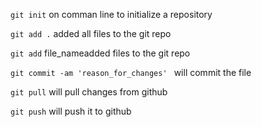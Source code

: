 `git init` on comman line to initialize a repository

`git add .` added all files to the git repo

`git add` file_nameadded files to the git repo

`git commit -am 'reason_for_changes' ` will commit the file

`git pull` will pull changes from github

`git push` will push it to github